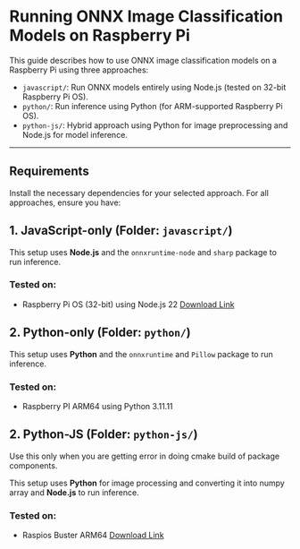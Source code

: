 # Running ONNX Image Classification Models on Raspberry Pi

This guide describes how to use ONNX image classification models on a Raspberry Pi using three approaches:

- `javascript/`: Run ONNX models entirely using Node.js (tested on 32-bit Raspberry Pi OS).
- `python/`: Run inference using Python (for ARM-supported Raspberry Pi OS).
- `python-js/`: Hybrid approach using Python for image preprocessing and Node.js for model inference.

---

## Requirements

Install the necessary dependencies for your selected approach. For all approaches, ensure you have:

## 1. JavaScript-only (Folder: `javascript/`)

This setup uses **Node.js** and the `onnxruntime-node` and `sharp` package to run inference.

### Tested on:
- Raspberry Pi OS (32-bit) using Node.js 22 [Download Link](https://www.raspberrypi.com/software/operating-systems/#raspberry-pi-desktop)

## 2. Python-only (Folder: `python/`)

This setup uses **Python** and the `onnxruntime` and `Pillow` package to run inference.

### Tested on:
- Raspberry PI ARM64 using Python 3.11.11

## 2. Python-JS (Folder: `python-js/`)

Use this only when you are getting error in doing cmake build of package components.

This setup uses **Python** for image processing and converting it into numpy array and **Node.js**  to run inference.

### Tested on:
- Raspios Buster ARM64 [Download Link](https://downloads.raspberrypi.com/raspios_arm64/images/raspios_arm64-2020-08-24/)